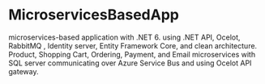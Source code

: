 # MicroservicesBasedApp
 microservices-based application with .NET 6. using .NET API, Ocelot, RabbitMQ , Identity server, Entity Framework Core, and clean architecture. Product, Shopping Cart, Ordering, Payment, and Email microservices with SQL server communicating over Azure Service Bus and using Ocelot API gateway.
